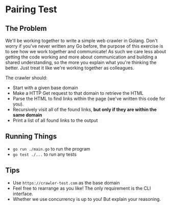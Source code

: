 # Pairing Test

## The Problem

We'll be working together to write a simple web crawler in Golang. Don't worry if you've never written any Go before, the purpose of this exercise is to see how we work together and communicate! As such we care less about getting the code working and more about communication and building a shared understanding, so the more you explain what you're thinking the better. Just treat it like we're working together as colleagues.

The crawler should:

- Start with a given base domain
- Make a HTTP Get request to that domain to retrieve the HTML
- Parse the HTML to find links within the page (we've written this code for you).
- Recursively visit all of the found links, **but only if they are within the same domain**
- Print a list of all found links to the output

## Running Things

- `go run ./main.go` to run the program
- `go test ./...` to run any tests

## Tips

- Use `https://crawler-test.com` as the base domain
- Feel free to rearrange as you like! The only requirement is the CLI interface.
- Whether we use concurrency is up to you! But explain your reasoning.
